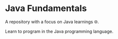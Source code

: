 # Java Fundamentals <br />

A repository with a focus on Java learnings 🌐.

Learn to program in the Java programming language.
